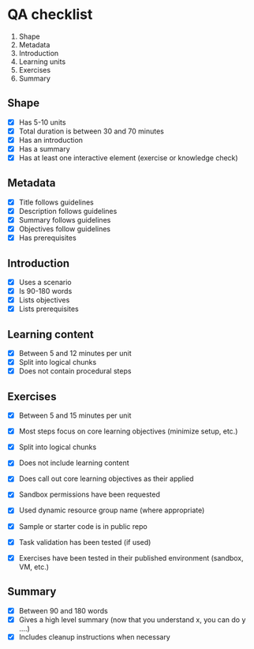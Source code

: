 # QA checklist

1. Shape
1. Metadata
1. Introduction
1. Learning units
1. Exercises
1. Summary

## Shape
- [x] Has 5-10 units
- [x] Total duration is between 30 and 70 minutes
- [x] Has an introduction
- [x] Has a summary
- [x] Has at least one interactive element (exercise or knowledge check)

## Metadata
- [x] Title follows guidelines
- [x] Description follows guidelines
- [x] Summary follows guidelines
- [x] Objectives follow guidelines
- [x] Has prerequisites

## Introduction
- [x] Uses a scenario 
- [x] Is 90-180 words
- [x] Lists objectives
- [x] Lists prerequisites

## Learning content
- [x] Between 5 and 12 minutes per unit
- [x] Split into logical chunks
- [x] Does not contain procedural steps

## Exercises
- [x] Between 5 and 15 minutes per unit
- [x] Most steps focus on core learning objectives (minimize setup, etc.)
- [x] Split into logical chunks
- [x] Does not include learning content
- [x] Does call out core learning objectives as their applied
- [x] Sandbox permissions have been requested
- [x] Used dynamic resource group name (where appropriate)
- [x] Sample or starter code is in public repo
- [x] Task validation has been tested (if used)
- [x] Exercises have been tested in their published environment (sandbox, VM, etc.)


## Summary
- [x] Between 90 and 180 words
- [x] Gives a high level summary (now that you understand x, you can do y ....)
- [x] Includes cleanup instructions when necessary
